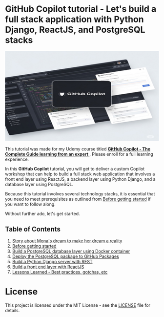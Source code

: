# GitHub Copilot tutorial - Let's build a full stack application with Python Django, ReactJS, and PostgreSQL stacks

![GitHub Copilot tutorial](./images/cover-copilot-new.jpg)

This tutorial was made for my Udemy course titled [**GitHub Copilot - The Complete Guide learning from an expert**
](https://www.udemy.com/course/draft/6134731/?referralCode=D40712FA3268AEE04F56). Please enroll for a full learning experience.

In this **GitHub Copilot** tutorial, you will get to deliver a custom Copilot workshop that can help to build a full stack web application that involves a front end layer using ReactJS, a backend layer using Python Django, and a database layer using PostgreSQL.

Because this tutorial involves several technology stacks, it is essential that you need to meet prerequisites as outlined from [Before getting started](docs/2_BeforeGettingStarted/README.md) if you want to follow along.

Without further ado, let's get started.

## Table of Contents

1. [Story about Mona's dream to make her dream a reality](docs/1_Story/README.md)
2. [Before getting started](docs/2_BeforeGettingStarted/README.md)
3. [Build a PostgreSQL database layer using Docker container](docs/3_BuildPostgreSQL/README.md)
4. [Deploy the PostgreSQL package to GitHub Packages](docs/4_StoringPostgreSQLImageRegistry/README.md)
5. [Build a Python Django server with REST](docs/5_BuildPythonDjango/README.md)
6. [Build a front end layer with ReactJS](docs/6_BuildReactJS/README.md)
7. [Lessons Learned - Best practices, gotchas, etc](docs/7_LessonsLearned/README.md)

# License

This project is licensed under the MIT License - see the [LICENSE](LICENSE) file for details.

